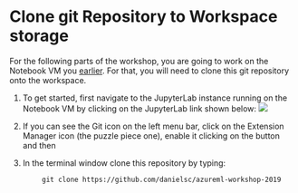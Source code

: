# Clone git Repository to Workspace storage

For the following parts of the workshop, you are going to work on the Notebook VM you [earlier](1-setup-compute.md). For that, you will need to clone this git repository onto the workspace.

1. To get started, first navigate to the JupyterLab instance running on the Notebook VM by clicking on the JupyterLab link shown below:
![](computes_view.png)

1. If you can see the Git icon on the left menu bar, click on the Extension Manager icon (the puzzle piece one), enable it clicking on the button and then 

1. In the terminal window clone this repository by typing:
```
        git clone https://github.com/danielsc/azureml-workshop-2019
```
